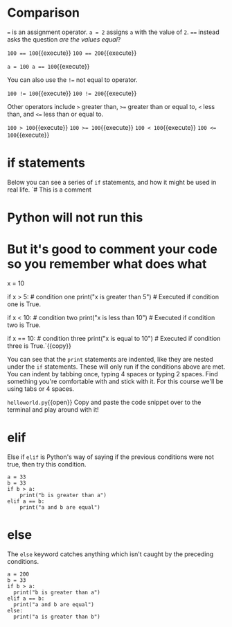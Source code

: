 # Comparison
```=``` is an assignment operator. ```a = 2``` assigns ```a``` with the value of ```2```.
```==``` instead asks the question *are the values equal*?

`100 == 100`{{execute}}
`100 == 200`{{execute}}

`a = 100
a == 100`{{execute}}

You can also use the ```!=``` not equal to operator.

`100 != 100`{{execute}}
`100 != 200`{{execute}}

Other operators include ```>``` greater than, ```>=``` greater than or equal to, ```<``` less than, and ```<=``` less than or equal to.

`100 > 100`{{execute}}
`100 >= 100`{{execute}}
`100 < 100`{{execute}}
`100 <= 100`{{execute}}

# if statements
Below you can see a series of ```if``` statements, and how it might be used in real life.
`# This is a comment
# Python will not run this
# But it's good to comment your code so you remember what does what

x = 10

if x > 5: # condition one
    print("x is greater than 5")  # Executed if condition one is True.

if x < 10: # condition two
    print("x is less than 10")  # Executed if condition two is True.

if x == 10: # condition three
    print("x is equal to 10")  # Executed if condition three is True.`{{copy}}

You can see that the ```print``` statements are indented, like they are nested under the ```if``` statements. These will only run if the conditions above are met. You can indent by tabbing once, typing 4 spaces or typing 2 spaces. Find something you're comfortable with and stick with it. For this course we'll be using tabs or 4 spaces.

`helloworld.py`{{open}}
Copy and paste the code snippet over to the terminal and play around with it!

# elif
Else if ```elif``` is Python's way of saying if the previous conditions were not true, then try this condition.

```
a = 33
b = 33
if b > a:
    print("b is greater than a")
elif a == b:
    print("a and b are equal")

```

# else
The ```else``` keyword catches anything which isn't caught by the preceding conditions.

```
a = 200
b = 33
if b > a:
  print("b is greater than a")
elif a == b:
  print("a and b are equal")
else:
  print("a is greater than b")
```